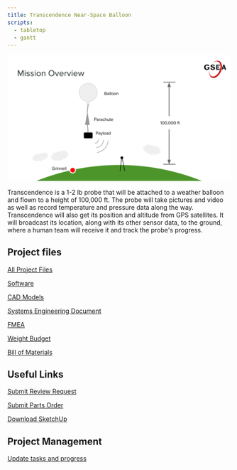 ```yaml
---
title: Transcendence Near-Space Balloon
scripts:
  - tabletop
  - gantt
---
```


<img alt="schematic" src="/assets/overview-diagram.svg" height="">

Transcendence is a 1-2 lb probe that will be attached to a weather
balloon and flown to a height of 100,000 ft.  The probe will take pictures and
video as well as record temperature and pressure data along the way.
Transcendence will also get its position and altitude from GPS satellites.  It
will broadcast its location, along with its other sensor data, to the ground,
where a human team will receive it and track the probe's progress.

## Project files

<div class="restricted r_guest r_member r_admin" markdown="1">

[All Project Files](https://drive.google.com/folderview?id=0B7UBOTu3UBdUa1FkbEFJdGRlaEU&usp=sharing)

</div>

[Software](https://github.com/GrinnellSEA/NearSpaceBalloon)

[CAD Models](https://github.com/GrinnellSEA/CAD)

<div class="restricted r_guest r_member r_admin" markdown="1">

[Systems Engineering Document](https://docs.google.com/document/d/14VR2ETtxh1yiKK5IgwzH1H8sK8PScp6Wprmbo-aooMg/edit?usp=sharing)

[FMEA](https://docs.google.com/spreadsheets/d/1Bh0h-P6PyiRkgUm83ihbQk0tLOYNsr4Qb8DkGpzpuKc/edit?usp=sharing)

[Weight Budget](https://docs.google.com/spreadsheets/d/1jD0SmQ3_x5MIjTDwnQwBU00XJXBCC8uxsBUvdUUqI4Q/edit#gid=0)

[Bill of Materials](https://docs.google.com/spreadsheets/d/1j_JqA0sTVpxmT0K8u04GUVnD9J1U0fGas19MfduKVpY/edit?usp=sharing)

</div>
<div class="restricted r_member r_admin" markdown="1">

## Useful Links

[Submit Review Request](https://docs.google.com/forms/d/1yAU-LYgOhWULHwe9Ejq0_dmjwOMEtClFsM5wlTzklH8/viewform?entry.1003946160&entry.548196545&entry.440845126=2)

[Submit Parts Order](https://docs.google.com/forms/d/1hhSpG48cjOC3B4VpkQMxftGJdfarbLL_ZKpN8BTPjto/viewform)

[Download SketchUp](https://www.sketchup.com/download?sketchup=make)

</div>

<div class="restricted r_guest r_member r_admin" markdown="1">

## Project Management

<a class="restricted r_admin r_member" target="_blank" href="https://docs.google.com/spreadsheets/d/1vejpdG97f67MUdYa-FhJXUd24lPtTWKbBOzQV3XGAkQ/edit#gid=0">Update tasks and progress</a>

<div id="gantt"></div>
</div>

<script type="text/javascript" defer src="https://www.gstatic.com/charts/loader.js"></script>
